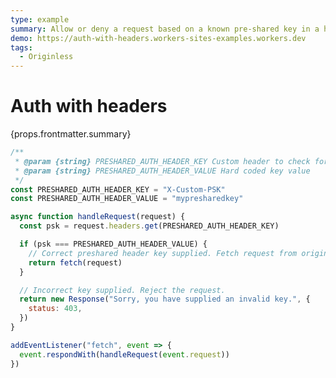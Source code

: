```yaml
---
type: example
summary: Allow or deny a request based on a known pre-shared key in a header.
demo: https://auth-with-headers.workers-sites-examples.workers.dev
tags:
  - Originless
---
```


# Auth with headers

<ContentColumn>
  <p>{props.frontmatter.summary}</p>
</ContentColumn>

```js
/**
 * @param {string} PRESHARED_AUTH_HEADER_KEY Custom header to check for key
 * @param {string} PRESHARED_AUTH_HEADER_VALUE Hard coded key value
 */
const PRESHARED_AUTH_HEADER_KEY = "X-Custom-PSK"
const PRESHARED_AUTH_HEADER_VALUE = "mypresharedkey"

async function handleRequest(request) {
  const psk = request.headers.get(PRESHARED_AUTH_HEADER_KEY)

  if (psk === PRESHARED_AUTH_HEADER_VALUE) {
    // Correct preshared header key supplied. Fetch request from origin.
    return fetch(request)
  }

  // Incorrect key supplied. Reject the request.
  return new Response("Sorry, you have supplied an invalid key.", {
    status: 403,
  })
}

addEventListener("fetch", event => {
  event.respondWith(handleRequest(event.request))
})
```

<!-- ## Demo

<p><a href={props.frontmatter.demo}>Open demo</a></p>

<Demo src={props.frontmatter.demo} title={props.frontmatter.summary} height="150"/> -->
